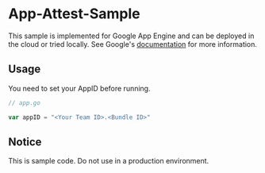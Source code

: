 # App-Attest-Sample

This sample is implemented for Google App Engine and can be deployed in the cloud or tried locally. See Google's [documentation](https://cloud.google.com/appengine/docs/standard/go111/testing-and-deploying-your-app) for more information.

## Usage

You need to set your AppID before running.

```go
// app.go

var appID = "<Your Team ID>.<Bundle ID>"
```

## Notice
This is sample code. Do not use in a production environment.